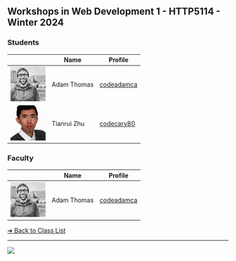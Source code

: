 <style>@import url("//readme.codeadam.ca/readme.css");</style>

## Workshops in Web Development 1 - HTTP5114 - Winter 2024

### Students

|                                       | Name        | Profile                          |
| ------------------------------------- | ----------- | -------------------------------- |
| ![Adam Thomas](images/codeadamca.png) | Adam Thomas | [codeadamca](faculty/codeadamca) |
| ![Tianrui Zhu](images/codecary80.jpg) | Tianrui Zhu | [codecary80](https://github.com/CodeCary80/Markdown.Portfolio) |

### Faculty

|                                       | Name        | Profile                          |
| ------------------------------------- | ----------- | -------------------------------- |
| ![Adam Thomas](images/codeadamca.png) | Adam Thomas | [codeadamca](faculty/codeadamca) |

[&#10132; Back to Class List](/)

---

<a href="https://brickmmo.com">
<img src="https://brickmmo.com/images/brickmmo-logo-horizontal.jpg" width="100">
</a>
